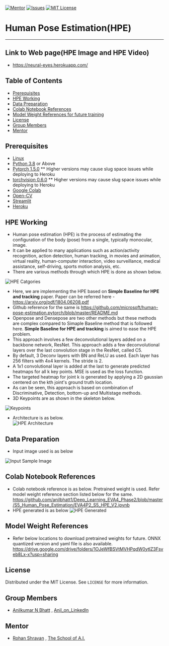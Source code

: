 <!-- PROJECT SHIELDS -->
<!--
*** I'm using markdown "reference style" links for readability.
*** Reference links are enclosed in brackets [ ] instead of parentheses ( ).
*** See the bottom of this document for the declaration of the reference variables
*** for contributors-url, forks-url, etc. This is an optional, concise syntax you may use.
*** https://www.markdownguide.org/basic-syntax/#reference-style-links
-->
[![Mentor][mentor-shield]][mentor-url]
[![Issues][issues-shield]][issues-url]
[![MIT License][license-shield]][license-url]

# Human Pose Estimation(HPE)
________

## Link to Web page(HPE Image and HPE Video)
- https://neural-eyes.herokuapp.com/

<!-- TABLE OF CONTENTS -->
## Table of Contents

* [Prerequisites](#prerequisites)
* [HPE Working](#HPE-Working)
* [Data Preparation](#Data-Preparation)
* [Colab Notebook References](#Colab-Notebook-References)
* [Model Weight References for future training](#model-weights)
* [License](#license)
* [Group Members](#group-members)
* [Mentor](#mentor)

## Prerequisites

* [Linux](https://www.tutorialspoint.com/ubuntu/index.htm)
* [Python 3.8](https://www.python.org/downloads/) or Above
* [Pytorch 1.5.0](https://pytorch.org/) ** Higher versions may cause slug space issues while deploying to Heroku 
* [torchvision 0.6.0](https://pytorch.org/docs/stable/torchvision/index.html) ** Higher versions may cause slug space issues while deploying to Heroku
* [Google Colab](https://colab.research.google.com/)
* [Open-CV](https://pypi.org/project/opencv-python/)
* [Streamlit](https://streamlit.io/)
* [Heroku](https://dashboard.heroku.com/)

<!-- HPE-Working -->
## HPE Working
- Human pose estimation (HPE) is the process of estimating the configuration of the body (pose) from a single, typically monocular, image. 
- It can be applied to many applications such as action/activity recognition, action detection, human tracking, in movies and animation, virtual reality, human-computer interaction, video surveillance, medical assistance, self-driving, sports motion analysis, etc.
- There are various methods through which HPE is done as shown below.

![HPE Catgories](https://github.com/anilbhatt1/Deep_Learning_EVA4_Phase2/blob/master/S5_Human_Pose_Estimation/Readme_Contents/HPE%20Method%20Categories.png)

- Here, we are implementing the HPE based on **Simple Baseline for HPE and tracking** paper. Paper can be referred here - https://arxiv.org/pdf/1804.06208.pdf
- Github reference for the same is https://github.com/microsoft/human-pose-estimation.pytorch/blob/master/README.md
- Openpose and Densepose are two other methods but these methods are complex compared to Simaple Baseline method that is followed here. **Simple Baseline for HPE and tracking** is aimed to ease the HPE problem. 
- This approach involves a few deconvolutional layers added on a backbone network, ResNet. This approach adds a few deconvolutional layers over the last convolution stage in the ResNet, called C5.
- By default, 3 Deconv layers with BN and ReLU as used. Each layer has 256 filters with 4x4 kernels. The stride is 2.
- A 1x1 convolutional layer is added at the last to generate predicted heatmaps for all k key points. MSE is used as the loss function.
- The targeted heatmap for joint k is generated by applying a 2D gaussian centered on the kth joint's ground truth location.
- As can be seen, this approach is based on combination of Discriminative, Detection, bottom-up and Multistage methods.
- 3D Keypoints are as shown in the skeleton below.

 ![Keypoints](https://github.com/anilbhatt1/Deep_Learning_EVA4_Phase2/blob/master/S5_Human_Pose_Estimation/Readme_Contents/Keyjoints.jpg)

- Architecture is as below.  
 ![HPE Architecture](https://github.com/anilbhatt1/Deep_Learning_EVA4_Phase2/blob/master/S5_Human_Pose_Estimation/Readme_Contents/HPE_DNN.jpg)

<!-- Data Preparation -->
## Data Preparation
- Input image used is as below

 ![Input Sample Image](https://github.com/anilbhatt1/Deep_Learning_EVA4_Phase2/blob/master/S5_Human_Pose_Estimation/Readme_Contents/Messi_Kick.jpg)

<!-- Colab-Notebook-References -->
## Colab Notebook References
- Colab notebook reference is as below. Pretrained weight is used. Refer model weight reference section listed below for the same.
https://github.com/anilbhatt1/Deep_Learning_EVA4_Phase2/blob/master/S5_Human_Pose_Estimation/EVA4P2_S5_HPE_V2.ipynb
- HPE generated is as below
![HPE Generated](https://github.com/anilbhatt1/Deep_Learning_EVA4_Phase2/blob/master/S5_Human_Pose_Estimation/Readme_Contents/Messi_Connected.jpg)

<!-- Model-Weight-References -->
## Model Weight References
- Refer below locations to download pretrained weights for future. ONNX quantized version and yaml file is also available.
https://drive.google.com/drive/folders/1OJeWfBSVtMVHPqdW0ytlZ3Fsveb8Lx-x?usp=sharing

<!-- LICENSE -->
## License

Distributed under the MIT License. See `LICENSE` for more information.

<!-- GROUP MEMBERS -->
## Group Members
  - [Anilkumar N Bhatt](https://github.com/anilbhatt1) , [Anil_on_LinkedIn](https://www.linkedin.com/in/anilkumar-n-bhatt/)

<!-- MENTOR -->
## Mentor

* [Rohan Shravan](https://www.linkedin.com/in/rohanshravan/) , [The School of A.I.](https://theschoolof.ai/)

<!-- MARKDOWN LINKS & IMAGES -->
<!-- https://www.markdownguide.org/basic-syntax/#reference-style-links -->
[mentor-shield]: https://img.shields.io/badge/Mentor-mentor-yellowgreen
[mentor-url]: https://www.linkedin.com/in/rohanshravan/
[forks-shield]: https://img.shields.io/github/forks/othneildrew/Best-README-Template.svg?style=flat-square
[forks-url]: https://github.com/othneildrew/Best-README-Template/network/members
[stars-shield]: https://img.shields.io/github/stars/othneildrew/Best-README-Template.svg?style=flat-square
[stars-url]: https://github.com/othneildrew/Best-README-Template/stargazers
[issues-shield]: https://img.shields.io/github/issues/othneildrew/Best-README-Template.svg?style=flat-square
[issues-url]: https://github.com/othneildrew/Best-README-Template/issues
[license-shield]: https://img.shields.io/github/license/othneildrew/Best-README-Template.svg?style=flat-square
[license-url]: https://github.com/anilbhatt1/Deep_Learning_EVA4_Phase2/blob/master/LICENSE.txt
[linkedin-shield]: https://img.shields.io/badge/-LinkedIn-black.svg?style=flat-square&logo=linkedin&colorB=555



